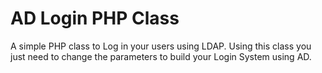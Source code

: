 # AD Login PHP Class
A simple PHP class to Log in your users using LDAP. Using this class you just need to change the parameters to build your Login System using AD.
